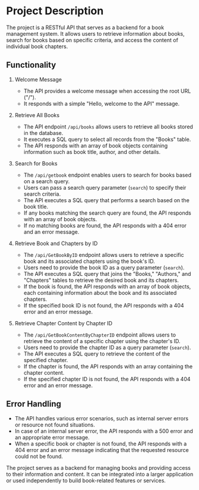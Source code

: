 # Project Description

The project is a RESTful API that serves as a backend for a book management system. It allows users to retrieve information about books, search for books based on specific criteria, and access the content of individual book chapters.

## Functionality

1. Welcome Message
   - The API provides a welcome message when accessing the root URL ("/").
   - It responds with a simple "Hello, welcome to the API" message.

2. Retrieve All Books
   - The API endpoint `/api/books` allows users to retrieve all books stored in the database.
   - It executes a SQL query to select all records from the "Books" table.
   - The API responds with an array of book objects containing information such as book title, author, and other details.

3. Search for Books
   - The `/api/getbook` endpoint enables users to search for books based on a search query.
   - Users can pass a search query parameter (`search`) to specify their search criteria.
   - The API executes a SQL query that performs a search based on the book title.
   - If any books matching the search query are found, the API responds with an array of book objects.
   - If no matching books are found, the API responds with a 404 error and an error message.

4. Retrieve Book and Chapters by ID
   - The `/api/GetBookByID` endpoint allows users to retrieve a specific book and its associated chapters using the book's ID.
   - Users need to provide the book ID as a query parameter (`search`).
   - The API executes a SQL query that joins the "Books," "Authors," and "Chapters" tables to retrieve the desired book and its chapters.
   - If the book is found, the API responds with an array of book objects, each containing information about the book and its associated chapters.
   - If the specified book ID is not found, the API responds with a 404 error and an error message.

5. Retrieve Chapter Content by Chapter ID
   - The `/api/GetBookContentByChapterID` endpoint allows users to retrieve the content of a specific chapter using the chapter's ID.
   - Users need to provide the chapter ID as a query parameter (`search`).
   - The API executes a SQL query to retrieve the content of the specified chapter.
   - If the chapter is found, the API responds with an array containing the chapter content.
   - If the specified chapter ID is not found, the API responds with a 404 error and an error message.

## Error Handling
- The API handles various error scenarios, such as internal server errors or resource not found situations.
- In case of an internal server error, the API responds with a 500 error and an appropriate error message.
- When a specific book or chapter is not found, the API responds with a 404 error and an error message indicating that the requested resource could not be found.

The project serves as a backend for managing books and providing access to their information and content. It can be integrated into a larger application or used independently to build book-related features or services.
